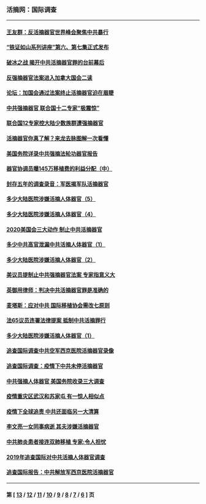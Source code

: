 ### 活摘网：国际调查
---
#### [王友群：反活摘器官世界峰会聚焦中共暴行](../../pages/nf5947/n13250738.md?02230430) 
#### [“铁证如山系列讲座”第六、第七集正式发布](../../pages/nf5947/n13106287.md?02230430) 
#### [破冰之战 揭开中共活摘器官罪的台前幕后](../../pages/nf5947/n13082457.md?02230430) 
#### [反强摘器官法案进入加拿大国会二读](../../pages/nf5947/n13033450.md?02230430) 
#### [论坛：加国会通过法案终止活摘器官迫在眉睫](../../pages/nf5947/n13029839.md?02230430) 
#### [中共强摘器官 联合国十二专家“极震惊”](../../pages/nf5947/n13024313.md?02230430) 
#### [联合国12专家控大陆少数族群遭强摘器官](../../pages/nf5947/n13023877.md?02230430) 
#### [活摘器官你真了解？来龙去脉图解一次看懂](../../pages/nf5947/n13013820.md?02230430) 
#### [美国务院详录中共强摘法轮功器官报告](../../pages/nf5947/n12944519.md?02230430) 
#### [器官协调员曝145万移植费的利益分配（中）](../../pages/nf5947/n12894547.md?02230430) 
#### [封存五年的调查录音：军医揭军队活摘器官](../../pages/nf5947/n12798692.md?02230430) 
#### [多少大陆医院涉嫌活摘人体器官（5）](../../pages/nf5947/n12768383.md?02230430) 
#### [多少大陆医院涉嫌活摘人体器官（4）](../../pages/nf5947/n12664434.md?02230430) 
#### [2020美国会三大动作 制止中共活摘器官](../../pages/nf5947/n12682004.md?02230430) 
#### [多少中共高官泄漏中共活摘人体器官（1）](../../pages/nf5947/n12671234.md?02230430) 
#### [多少大陆医院涉嫌活摘人体器官（2）](../../pages/nf5947/n12655589.md?02230430) 
#### [美议员提制止中共强摘器官法案 专家指意义大](../../pages/nf5947/n12630561.md?02230430) 
#### [英御用律师：判决中共活摘器官罪是准确的](../../pages/nf5947/n12580740.md?02230430) 
#### [麦塔斯：应对中共 国际移植协会需改七原则](../../pages/nf5947/n12514711.md?02230430) 
#### [法65议员连署法律提案 抵制中共活摘罪行](../../pages/nf5947/n12437047.md?02230430) 
#### [多少大陆医院涉嫌活摘人体器官（1）](../../pages/nf5947/n12414284.md?02230430) 
#### [追查国际调查中共空军西京医院活摘器官录像](../../pages/nf5947/n12348837.md?02230430) 
#### [追查国际调查：疫情下中共未停活摘器官](../../pages/nf5947/n12273415.md?02230430) 
#### [中共强摘人体器官 美国务院收录三大调查](../../pages/nf5947/n12181488.md?02230430) 
#### [疫情重灾区武汉和苏家屯 有一惊人相似点](../../pages/nf5947/n12150824.md?02230430) 
#### [疫情下全球追责 中共还面临另一大清算](../../pages/nf5947/n12070397.md?02230430) 
#### [李文亮一女同事病逝 其夫涉嫌活摘器官](../../pages/nf5947/n11957882.md?02230430) 
#### [中共肺炎患者接连双肺移植 专家:令人担忧](../../pages/nf5947/n11945516.md?02230430) 
#### [2019年追查国际对中共活摘人体器官调查](../../pages/nf5947/n11917733.md?02230430) 
#### [追查国际报告：中共解放军西京医院活摘器官](../../pages/nf5947/n11838359.md?02230430) 

---
#### 第 [ [13](./13.md?02230430) / [12](./12.md?02230430) / [11](./11.md?02230430) / [10](./10.md?02230430) / [9](./9.md?02230430) / [8](./8.md?02230430) / [7](./7.md?02230430) / [6](./6.md?02230430) ] 页
